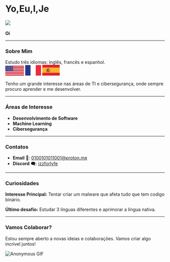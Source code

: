 # Yo,Eu,I,Je

<img src="https://upload.wikimedia.org/wikipedia/commons/e/ee/By_Dore%2C_Gustave%3B_La_Sainte_Trinite.jpg" width="250">

**Oi** 

---

### Sobre Mim
Estudo três idiomas: inglês, francês e espanhol.
<br>
<img src="532212-bandeira-dos-estados-unidos-da-america-bandeira-do-eua-fundo-da-bandeira-da-america-vetor.jpg" alt="Inglaterra" width="59">
<img src="france-flag-logo-dbc61b59a7-seeklogo-com.png" alt="França" width="50">
<img src="bandeira-espanha-logo-76731839FE-seeklogo.com.png" alt="Espanha" width="55">

Tenho um grande interesse nas áreas de TI e cibersegurança, onde sempre procuro aprender e me desenvolver.

---

### Áreas de Interesse
- **Desenvolvimento de Software**
- **Machine Learning**
- **Cibersegurança**

---

### Contatos
- **Email** 📧: [0100101011001@proton.me](mailto:0100101011001@proton.me)
- **Discord** 🗨️: [jzzforlyfe](https://discordapp.com/users/jzzforlyfe)

---

### Curiosidades

**Interesse Principal:** Tentar criar um malware que afeta tudo que tem codigo binário.

**Último desafio:** Estudar 3 línguas diferentes e aprimorar a língua nativa. 

---

### Vamos Colaborar?
Estou sempre aberto a novas ideias e colaborações. Vamos criar algo incrível juntos!

![Anonymous GIF](https://media.giphy.com/media/3oEjHERaTIdeuFQrXq/giphy.gif?cid=790b7611t0txh4n9yn6pz5ca5zi5dmqxa3wtvt9dtw8s8cov&ep=v1_gifs_search&rid=giphy.gif&ct=g)
